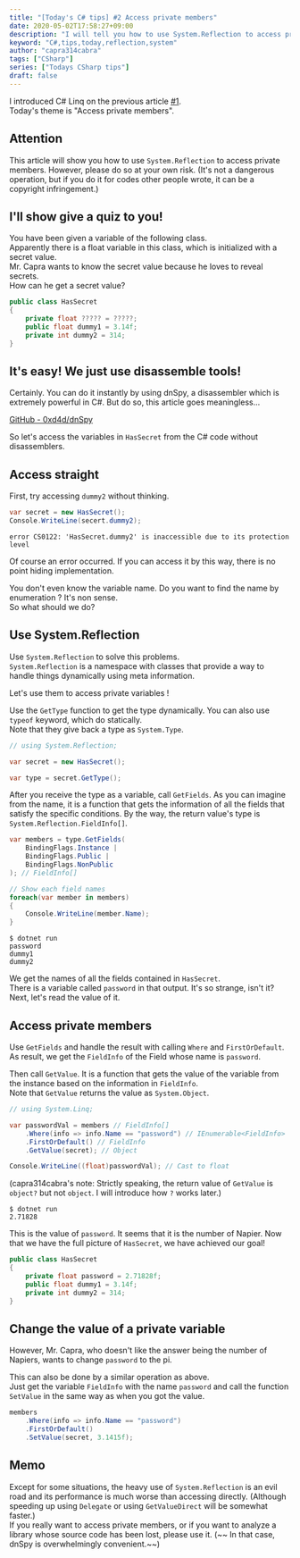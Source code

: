 ```yaml
---
title: "[Today's C# tips] #2 Access private members"
date: 2020-05-02T17:58:27+09:00
description: "I will tell you how to use System.Reflection to access private members."
keyword: "C#,tips,today,reflection,system"
author: "capra314cabra"
tags: ["CSharp"]
series: ["Todays CSharp tips"]
draft: false
---
```


I introduced C# Linq on the previous article [#1](https://capra314cabra.github.io/en/posts/2020-03-20-onepoint-csharp/).  
Today's theme is "Access private members".

## Attention

This article will show you how to use `System.Reflection` to access private members. However, please do so at your own risk. (It's not a dangerous operation, but if you do it for codes other people wrote, it can be a copyright infringement.)

## I'll show give a quiz to you!

You have been given a variable of the following class.  
Apparently there is a float variable in this class, which is initialized with a secret value.  
Mr. Capra wants to know the secret value because he loves to reveal secrets.  
How can he get a secret value?

``` C#
public class HasSecret
{
    private float ????? = ?????;
    public float dummy1 = 3.14f;
    private int dummy2 = 314;
}
```

## It's easy! We just use disassemble tools!

Certainly. You can do it instantly by using dnSpy, a disassembler which is extremely powerful in C#. But do so, this article goes meaningless...

[GitHub - 0xd4d/dnSpy](https://github.com/0xd4d/dnSpy)

So let's access the variables in `HasSecret` from the C# code without disassemblers.

## Access straight

First, try accessing `dummy2` without thinking.

``` C#
var secret = new HasSecret();
Console.WriteLine(secert.dummy2);
```

```
error CS0122: 'HasSecret.dummy2' is inaccessible due to its protection level
```

Of course an error occurred. If you can access it by this way, there is no point hiding implementation.

You don't even know the variable name. Do you want to find the name by enumeration ? It's non sense.  
So what should we do?

## Use System.Reflection

Use `System.Reflection` to solve this problems.  
`System.Reflection` is a namespace with classes that provide a way to handle things dynamically using meta information.

Let's use them to access private variables !

Use the `GetType` function to get the type dynamically. You can also use `typeof` keyword, which do statically.  
Note that they give back a type as `System.Type`.

``` C#
// using System.Reflection;

var secret = new HasSecret();

var type = secret.GetType();
```

After you receive the type as a variable, call `GetFields`. As you can imagine from the name, it is a function that gets the information of all the fields that satisfy the specific conditions. By the way, the return value's type is `System.Reflection.FieldInfo[]`.

``` C#
var members = type.GetFields(
    BindingFlags.Instance |
    BindingFlags.Public |
    BindingFlags.NonPublic
); // FieldInfo[]

// Show each field names
foreach(var member in members)
{
    Console.WriteLine(member.Name);
}
```

```
$ dotnet run
password
dummy1
dummy2
```

We get the names of all the fields contained in `HasSecret`.  
There is a variable called `password` in that output. It's so strange, isn't it? Next, let's read the value of it.

## Access private members

Use `GetFields` and handle the result with calling `Where` and `FirstOrDefault`.
As result, we get the `FieldInfo` of the Field whose name is `password`.

Then call `GetValue`. It is a function that gets the value of the variable from the instance based on the information in `FieldInfo`.  
Note that `GetValue` returns the value as `System.Object`.
``` C#
// using System.Linq;

var passwordVal = members // FieldInfo[]
    .Where(info => info.Name == "password") // IEnumerable<FieldInfo>
    .FirstOrDefault() // FieldInfo
    .GetValue(secret); // Object

Console.WriteLine((float)passwordVal); // Cast to float
```

(capra314cabra's note: Strictly speaking, the return value of `GetValue` is `object?` but not `object`. I will introduce how `?` works later.)

```
$ dotnet run
2.71828
```

This is the value of `password`. It seems that it is the number of Napier. Now that we have the full picture of `HasSecret`, we have achieved our goal!

``` C#
public class HasSecret
{
    private float password = 2.71828f;
    public float dummy1 = 3.14f;
    private int dummy2 = 314;
}
```

## Change the value of a private variable

However, Mr. Capra, who doesn't like the answer being the number of Napiers, wants to change `password` to the pi.

This can also be done by a similar operation as above.  
Just get the variable `FieldInfo` with the name `password` and call the function `SetValue` in the same way as when you got the value.

``` C#
members
    .Where(info => info.Name == "password")
    .FirstOrDefault()
    .SetValue(secret, 3.1415f);
```

## Memo

Except for some situations, the heavy use of `System.Reflection` is an evil road and its performance is much worse than accessing directly. (Although speeding up using `Delegate` or using `GetValueDirect` will be somewhat faster.)  
If you really want to access private members, or if you want to analyze a library whose source code has been lost, please use it. (~~ In that case, dnSpy is overwhelmingly convenient.~~)